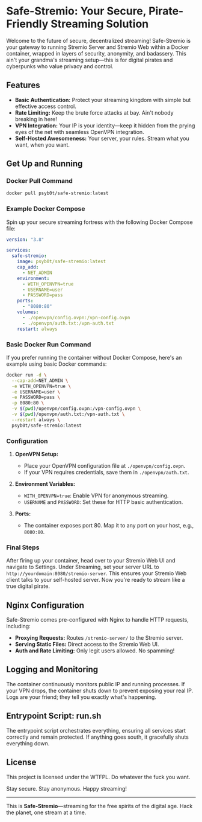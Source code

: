 # Safe-Stremio: Your Secure, Pirate-Friendly Streaming Solution

Welcome to the future of secure, decentralized streaming! Safe-Stremio is your gateway to running Stremio Server and Stremio Web within a Docker container, wrapped in layers of security, anonymity, and badassery. This ain't your grandma's streaming setup—this is for digital pirates and cyberpunks who value privacy and control.

## Features

- **Basic Authentication:** Protect your streaming kingdom with simple but effective access control.
- **Rate Limiting:** Keep the brute force attacks at bay. Ain't nobody breaking in here!
- **VPN Integration:** Your IP is your identity—keep it hidden from the prying eyes of the net with seamless OpenVPN integration.
- **Self-Hosted Awesomeness:** Your server, your rules. Stream what you want, when you want.

## Get Up and Running

### Docker Pull Command

```sh
docker pull psyb0t/safe-stremio:latest
```

### Example Docker Compose

Spin up your secure streaming fortress with the following Docker Compose file:

```yaml
version: "3.8"

services:
  safe-stremio:
    image: psyb0t/safe-stremio:latest
    cap_add:
      - NET_ADMIN
    environment:
      - WITH_OPENVPN=true
      - USERNAME=user
      - PASSWORD=pass
    ports:
      - "8080:80"
    volumes:
      - ./openvpn/config.ovpn:/vpn-config.ovpn
      - ./openvpn/auth.txt:/vpn-auth.txt
    restart: always
```

### Basic Docker Run Command

If you prefer running the container without Docker Compose, here's an example using basic Docker commands:

```sh
docker run -d \
  --cap-add=NET_ADMIN \
  -e WITH_OPENVPN=true \
  -e USERNAME=user \
  -e PASSWORD=pass \
  -p 8080:80 \
  -v $(pwd)/openvpn/config.ovpn:/vpn-config.ovpn \
  -v $(pwd)/openvpn/auth.txt:/vpn-auth.txt \
  --restart always \
  psyb0t/safe-stremio:latest
```

### Configuration

1. **OpenVPN Setup:**

   - Place your OpenVPN configuration file at `./openvpn/config.ovpn`.
   - If your VPN requires credentials, save them in `./openvpn/auth.txt`.

2. **Environment Variables:**

   - `WITH_OPENVPN=true`: Enable VPN for anonymous streaming.
   - `USERNAME` and `PASSWORD`: Set these for HTTP basic authentication.

3. **Ports:**
   - The container exposes port 80. Map it to any port on your host, e.g., `8080:80`.

### Final Steps

After firing up your container, head over to your Stremio Web UI and navigate to Settings. Under Streaming, set your server URL to `http://yourdomain:8080/stremio-server`. This ensures your Stremio Web client talks to your self-hosted server. Now you're ready to stream like a true digital pirate.

## Nginx Configuration

Safe-Stremio comes pre-configured with Nginx to handle HTTP requests, including:

- **Proxying Requests:** Routes `/stremio-server/` to the Stremio server.
- **Serving Static Files:** Direct access to the Stremio Web UI.
- **Auth and Rate Limiting:** Only legit users allowed. No spamming!

## Logging and Monitoring

The container continuously monitors public IP and running processes. If your VPN drops, the container shuts down to prevent exposing your real IP. Logs are your friend; they tell you exactly what's happening.

## Entrypoint Script: run.sh

The entrypoint script orchestrates everything, ensuring all services start correctly and remain protected. If anything goes south, it gracefully shuts everything down.

## License

This project is licensed under the WTFPL. Do whatever the fuck you want.

Stay secure. Stay anonymous. Happy streaming!

---

This is **Safe-Stremio**—streaming for the free spirits of the digital age. Hack the planet, one stream at a time.
